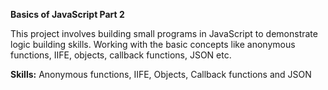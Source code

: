 **Basics of JavaScript Part 2**

This project involves building small programs in JavaScript to demonstrate logic building skills.  Working with the basic concepts like anonymous functions, IIFE, objects, callback functions, JSON etc.

**Skills:**  Anonymous functions, IIFE, Objects, Callback functions and JSON
